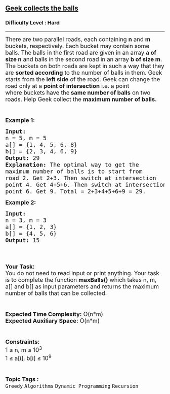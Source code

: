 <h2><a href="https://www.geeksforgeeks.org/problems/geek-collects-the-balls5515/1?page=4&difficulty=Hard&sortBy=submissions">Geek collects the balls</a></h2><h3>Difficulty Level : Hard</h3><hr><div class="problems_problem_content__Xm_eO"><p><span style="font-size: 18px;">There are two parallel roads, each containing <strong>n</strong> and <strong>m</strong> buckets, respectively. Each bucket may contain some balls. The balls in the first road are given in an array <strong>a of size n</strong>&nbsp;and balls in the second road in an array <strong>b&nbsp;</strong></span><strong style="font-size: 18px;">of size m</strong><span style="font-size: 18px;">. The buckets on both roads are kept in such a way that they are </span><strong style="font-size: 18px;">sorted according</strong><span style="font-size: 18px;"> to the number of balls in them. Geek starts from the </span><strong style="font-size: 18px;">left side</strong><span style="font-size: 18px;"> of the road. Geek&nbsp;can change the road only at a </span><strong style="font-size: 18px;">point of intersection</strong><span style="font-size: 18px;"> i.e.&nbsp;a point where&nbsp;buckets have&nbsp;the</span><strong style="font-size: 18px;"> same number of balls</strong><span style="font-size: 18px;"> on&nbsp;two roads. Help Geek&nbsp;collect the </span><strong style="font-size: 18px;">maximum number of balls.</strong></p>
<p>&nbsp;</p>
<p><strong><span style="font-size: 18px;">Example 1:</span></strong></p>
<pre><span style="font-size: 18px;"><strong>Input:</strong> 
n = 5, m = 5
a[] = {1, 4, 5, 6, 8}
b[] = {2, 3, 4, 6, 9}
<strong>Output:</strong> 29
<strong>Explanation:</strong> The optimal way to get the 
maximum number of balls is to start from 
road 2. Get 2+3. Then switch at intersection 
point 4. Get 4+5+6. Then switch at intersection
point 6. Get 9. Total = 2+3+4+5+6+9 = 29.</span></pre>
<p><strong><span style="font-size: 18px;">Example 2:</span></strong></p>
<pre><span style="font-size: 18px;"><strong>Input:
</strong>n = 3, m = 3
a[] = {1, 2, 3}
b[] = {4, 5, 6}
<strong>Output:&nbsp;</strong>15</span>
</pre>
<p>&nbsp;</p>
<p><br><span style="font-size: 18px;"><strong>Your Task:</strong><br>You do not need to read input or print anything. Your task is to complete the function <strong>maxBalls()</strong> which takes n, m, a[] and b[] as input parameters and returns the maximum number of balls that can be collected.</span></p>
<p>&nbsp;</p>
<p><span style="font-size: 18px;"><strong>Expected Time Complexity:</strong> O(n*m)<br><strong>Expected Auxiliary Space:</strong> O(n*m)</span></p>
<p>&nbsp;</p>
<p><span style="font-size: 18px;"><strong>Constraints:</strong><br>1 ≤ n, m ≤ 10<sup>3</sup><br>1 ≤ a[i], b[i] ≤ 10<sup>9</sup>&nbsp;&nbsp;</span></p></div><br><p><span style=font-size:18px><strong>Topic Tags : </strong><br><code>Greedy</code>&nbsp;<code>Algorithms</code>&nbsp;<code>Dynamic Programming</code>&nbsp;<code>Recursion</code>&nbsp;